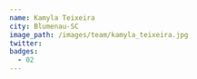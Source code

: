 ```yaml
---
name: Kamyla Teixeira
city: Blumenau-SC
image_path: /images/team/kamyla_teixeira.jpg
twitter:
badges:
  - 02 
---
```

